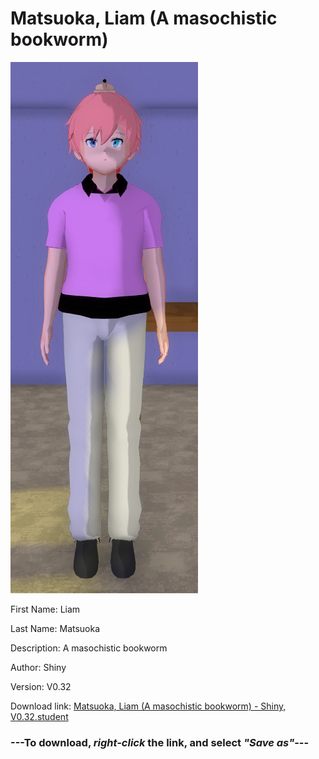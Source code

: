 # Matsuoka, Liam (A masochistic bookworm)

<img src = "https://raw.githubusercontent.com/Arbiter1223/Daigaku-Gurashi-Custom-Students/master/Students/Files/Matsuoka%2C%20Liam%20(A%20masochistic%20bookworm).png">

First Name: Liam

Last Name: Matsuoka

Description: A masochistic bookworm

Author: Shiny

Version: V0.32

Download link: <a href="https://raw.githubusercontent.com/Arbiter1223/Daigaku-Gurashi-Custom-Students/master/Students/Files/Matsuoka%2C%20Liam%20(A%20masochistic%20bookworm)%20-%20Shiny%2C%20V0.32.student">Matsuoka, Liam (A masochistic bookworm) - Shiny, V0.32.student</a>

### ---**To download, _right-click_ the link, and select _"Save as"_**---
